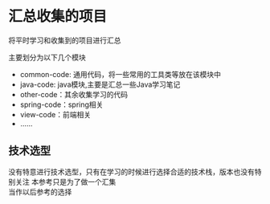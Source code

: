 # 汇总收集的项目

将平时学习和收集到的项目进行汇总

主要划分为以下几个模块

- common-code: 通用代码，将一些常用的工具类等放在该模块中
- java-code: java模块,主要是汇总一些Java学习笔记
- other-code：其余收集学习的代码
- spring-code：spring相关
- view-code：前端相关
- ……

## 技术选型

没有特意进行技术选型，只有在学习的时候进行选择合适的技术栈，版本也没有特别关注 本参考只是为了做一个汇集  
当作以后参考的选择